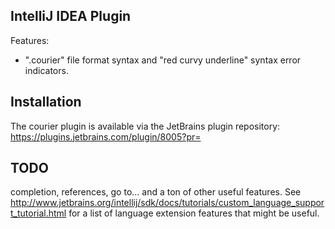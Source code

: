 IntelliJ IDEA Plugin
--------------------

Features:

* ".courier" file format syntax and "red curvy underline" syntax error indicators.

Installation
------------

The courier plugin is available via the JetBrains plugin repository: https://plugins.jetbrains.com/plugin/8005?pr=

TODO
----

completion, references, go to... and a ton of other useful features.
See http://www.jetbrains.org/intellij/sdk/docs/tutorials/custom_language_support_tutorial.html for
a list of language extension features that might be useful.
